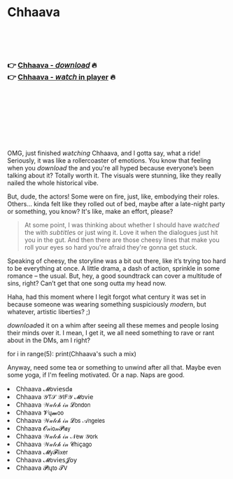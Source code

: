 <h1>Chhaava</h1>

<br><br><br>

<h3>👉 <a href="https://Anthonys-thysanorthli1984.github.io/qfweliesxd/">Chhaava - 𝘥𝘰𝘸𝘯𝘭𝘰𝘢𝘥</a> 🔥<br>
👉 <a href="https://Anthonys-thysanorthli1984.github.io/qfweliesxd/">Chhaava - 𝘸𝘢𝘵𝘤𝘩 in player</a> 🔥
</h3>



<br><br><br><br><br><br><br>


OMG, just finished 𝘸𝘢𝘵𝘤𝘩𝘪𝘯𝘨 Chhaava, and I gotta say, what a ride! Seriously, it was like a rollercoaster of emotions. You know that feeling when you 𝘥𝘰𝘸𝘯𝘭𝘰𝘢𝘥 the   and you're all hyped because everyone’s been talking about it? Totally worth it. The visuals were stunning, like they really nailed the whole historical vibe.

But, dude, the actors! Some were on fire, just, like, embodying their roles. Others... kinda felt like they rolled out of bed, maybe after a late-night party or something, you know? It's like, make an effort, please?

> At some point, I was thinking about whether I should have 𝘸𝘢𝘵𝘤𝘩𝘦𝘥 the   with 𝘴𝘶𝘣𝘵𝘪𝘵𝘭𝘦s or just wing it. Love it when the dialogues just hit you in the gut. And then there are those cheesy lines that make you roll your eyes so hard you're afraid they're gonna get stuck.

Speaking of cheesy, the storyline was a bit out there, like it’s trying too hard to be everything at once. A little drama, a dash of action, sprinkle in some romance – the usual. But, hey, a good soundtrack can cover a multitude of sins, right? Can’t get that one song outta my head now.

Haha, had this moment where I legit forgot what century it was set in because someone was wearing something suspiciously 𝘮𝘰𝘥ern, but whatever, artistic liberties? ;)

𝘥𝘰𝘸𝘯𝘭𝘰𝘢𝘥ed it on a whim after seeing all these memes and people losing their minds over it. I mean, I get it, we all need something to rave or rant about in the DMs, am I right?

for i in range(5): print(Chhaava's such a mix)

Anyway, need some tea or something to unwind after all that. Maybe even some yoga, if I'm feeling motivated. Or a nap. Naps are good.

<li>Chhaava 𝓜𝗈ν𝗂𝖾𝗌ԁ𝖆</li>
<li>Chhaava 𝒴𝖳𝒮 𝒴𝖨𝖥𝒴 𝓜𝗈ν𝗂𝖾</li>
<li>Chhaava 𝒲𝒶𝓉𝒸𝒽 𝒾𝓃 𝓛𝗈𝗇𝖽𝗈𝗇</li>
<li>Chhaava 𝓥ų𝓶𝗈𝗈</li>
<li>Chhaava 𝒲𝒶𝓉𝒸𝒽 𝒾𝓃 𝓛𝗈𝗌 𝒜𝗇𝗀𝖾𝗅𝖾𝗌</li>
<li>Chhaava 𝓞𝓃𝗂𝗈𝓃𝓟𝗅𝖆𝗒</li>
<li>Chhaava 𝒲𝒶𝓉𝒸𝒽 𝒾𝓃 𝒩𝖾𝗐 𝒴𝗈𝗋𝗄</li>
<li>Chhaava 𝒲𝒶𝓉𝒸𝒽 𝒾𝓃 𝓒𝗁𝗂ç𝖺𝗀𝗈</li>
<li>Chhaava 𝓜𝗒𝓕𝗅𝗂𝗑𝖾𝗋</li>
<li>Chhaava 𝓜𝗈ν𝗂𝖾𝗌𝓙𝗈𝗒</li>
<li>Chhaava 𝓟𝗅ų𝗍𝗈 𝓣𝖵</li>
